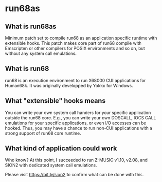 # run68as

## What is run68as
Minimum patch set to compile run68 as an application specific runtime with
extensible hooks. This patch makes core part of run68 compile with Emscripten or
other compilers for POSIX environments and so on, but without any system call
emulations.

## What is run68
run68 is an execution environment to run X68000 CUI applications for Human68k.
It was originally developped by Yokko for Windows.

## What "extensible" hooks means
You can write your own system call handers for your specific application
outside the run68 core. E.g., you can write your own DOSCALL, IOCS CALL
emulations for your specific applications, or even I/O accesses can be hooked.
Thus, you may have a chance to run non-CUI applications with a strong support
of run68 core runtime.

## What kind of application could work
Who know?
At this point, I succeeded to run Z-MUSIC v1.10, v2.08, and SION2 with
dedicated system call emulations.

Please visit https://bit.ly/sion2 to confirm what can be done with this.